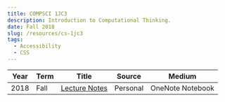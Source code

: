 ```yaml
---
title: COMPSCI 1JC3
description: Introduction to Computational Thinking.
date: Fall 2018
slug: /resources/cs-1jc3
tags:
  - Accessibility
  - CSS
---
```


<table>
  <thead>
    <tr>
      <th>Year</th>
      <th>Term</th>
      <th>Title</th>
      <th class="hide-on-mobile">Source</th>
      <th class="hide-on-mobile">Medium</th>
    </tr>
  </thead>
  <tbody>
    <tr>
      <td class="overline date">2018</td>
      <td class="overline date">Fall</td>
      <td class="title">
       <a href="https://1drv.ms/u/s!Arov9257fZF6lRJCJmwAOmqAcKGQ?e=M5s64c" target="_blank">
          Lecture Notes
        </a>
      </td>
      <td class="hide-on-mobile">Personal</td>
      <td class="overline hide-on-mobile">OneNote Notebook</td>
    </tr>
  </tbody>
</table>
